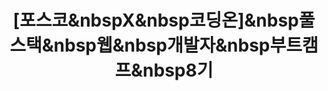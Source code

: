 ---
layout: tag-list
type: tag
title: \[포스코&nbspX&nbsp코딩온\]&nbsp풀스택&nbsp웹&nbsp개발자&nbsp부트캠프&nbsp8기
slug: \[포스코&nbspX&nbsp코딩온\]&nbsp풀스택&nbsp웹&nbsp개발자&nbsp부트캠프&nbsp8기
category: study
sidebar: false
order: 4
description: >
   [포스코 X 코딩온] 풀스택 웹 개발자 부트캠프 8기 회고록
---